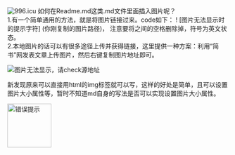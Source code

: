 ![ 996.icu ](https://img.shields.io/badge/link-996.icu-red.svg)
如何在Readme.md这类.md文件里面插入图片呢？  
1.有一个简单通用的方法，就是将图片链接过来。code如下：
! [图片无法显示时的提示字符] (你刚复制的图片路径)， 注意要将之间的空格删除掉，符号为英文状态。  
2.本地图片的话可以有很多途径上传并获得链接，这里提供一种方案：利用“简书”网发表文章上传图片，然后右键复制图片地址即可。

![图片无法显示，请check源地址](https://upload-images.jianshu.io/upload_images/16784779-8d050ece5da8f7c3.jpg?imageMogr2/auto-orient/strip%7CimageView2/2/w/200)

  
 新发现原来可以直接用html的img标签就可以写，这样的好处是简单，且可以设置图片大小属性等，暂时不知道md自身的写法是否可以实现设置图片大小属性。  
 
<img alt="错误提示" src="https://upload-images.jianshu.io/upload_images/16784779-8d050ece5da8f7c3.jpg?imageMogr2/auto-orient/strip%7CimageView2/2/w/1240" width="100px" >
